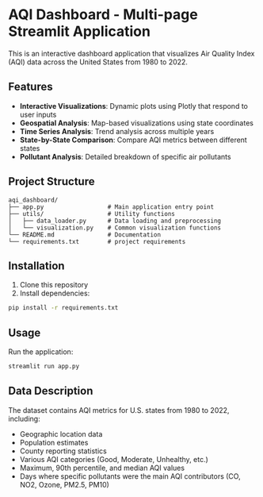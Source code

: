 # AQI Dashboard - Multi-page Streamlit Application

This is an interactive dashboard application that visualizes Air Quality Index (AQI) data across the United States from 1980 to 2022.

## Features

- **Interactive Visualizations**: Dynamic plots using Plotly that respond to user inputs
- **Geospatial Analysis**: Map-based visualizations using state coordinates
- **Time Series Analysis**: Trend analysis across multiple years
- **State-by-State Comparison**: Compare AQI metrics between different states
- **Pollutant Analysis**: Detailed breakdown of specific air pollutants

## Project Structure

```
aqi_dashboard/
├── app.py                  # Main application entry point
├── utils/                  # Utility functions
│   ├── data_loader.py      # Data loading and preprocessing
│   └── visualization.py    # Common visualization functions
└── README.md               # Documentation
└── requirements.txt        # project requirements
```

## Installation

1. Clone this repository
2. Install dependencies:
```bash
pip install -r requirements.txt
```

## Usage

Run the application:
```bash
streamlit run app.py
```

## Data Description

The dataset contains AQI metrics for U.S. states from 1980 to 2022, including:

- Geographic location data
- Population estimates
- County reporting statistics
- Various AQI categories (Good, Moderate, Unhealthy, etc.)
- Maximum, 90th percentile, and median AQI values
- Days where specific pollutants were the main AQI contributors (CO, NO2, Ozone, PM2.5, PM10)

